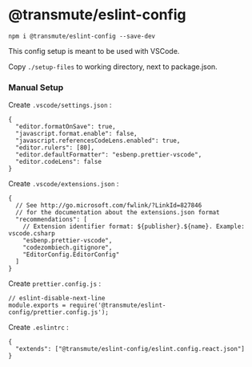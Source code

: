 # @transmute/eslint-config

```
npm i @transmute/eslint-config --save-dev
```

This config setup is meant to be used with VSCode.

Copy `./setup-files` to working directory, next to package.json.

### Manual Setup

Create `.vscode/settings.json` :

```
{
  "editor.formatOnSave": true,
  "javascript.format.enable": false,
  "javascript.referencesCodeLens.enabled": true,
  "editor.rulers": [80],
  "editor.defaultFormatter": "esbenp.prettier-vscode",
  "editor.codeLens": false
}

```

Create `.vscode/extensions.json` :

```
{
  // See http://go.microsoft.com/fwlink/?LinkId=827846
  // for the documentation about the extensions.json format
  "recommendations": [
    // Extension identifier format: ${publisher}.${name}. Example: vscode.csharp
    "esbenp.prettier-vscode",
    "codezombiech.gitignore",
    "EditorConfig.EditorConfig"
  ]
}
```

Create `prettier.config.js` :

```
// eslint-disable-next-line
module.exports = require('@transmute/eslint-config/prettier.config.js');
```

Create `.eslintrc` :

```
{
  "extends": ["@transmute/eslint-config/eslint.config.react.json"]
}
```

